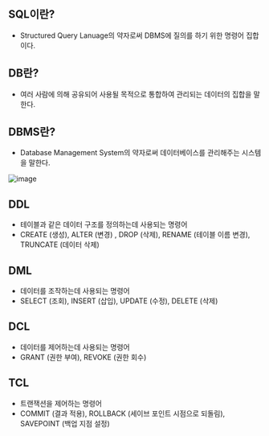 ## SQL이란?   
* Structured Query Lanuage의 약자로써 DBMS에 질의를 하기 위한 명령어 집합이다.

## DB란?
* 여러 사람에 의해 공유되어 사용될 목적으로 통합하여 관리되는 데이터의 집합을 말한다.

## DBMS란?
* Database Management System의 약자로써 데이터베이스를 관리해주는 시스템을 말한다.


![image](https://user-images.githubusercontent.com/58898466/139791637-e5f1ff7c-69f0-4569-b49f-9b8cc1a59470.png)


## DDL
* 테이블과 같은 데이터 구조를 정의하는데 사용되는 명령어
* CREATE (생성), ALTER (변경) , DROP (삭제), RENAME (테이블 이름 변경), TRUNCATE (데이터 삭제)

## DML
* 데이터를 조작하는데 사용되는 명령어
* SELECT (조회), INSERT (삽입), UPDATE (수정), DELETE (삭제)

## DCL
* 데이터를 제어하는데 사용되는 명령어
* GRANT (권한 부여), REVOKE (권한 회수)

## TCL
* 트랜잭션을 제어하는 명령어
* COMMIT (결과 적용), ROLLBACK (세이브 포인트 시점으로 되돌림), SAVEPOINT (백업 지점 설정)
